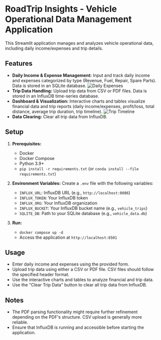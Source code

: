 # RoadTrip Insights - Vehicle Operational Data Management Application

This Streamlit application manages and analyzes vehicle operational data, including daily income/expenses and trip details.

## Features

- **Daily Income & Expense Management:** Input and track daily income and expenses categorized by type (Revenue, Fuel, Repair, Spare Parts). Data is stored in an SQLite database.  ![Daily Expenses](financials.png)
- **Trip Data Handling:** Upload trip data from CSV or PDF files.  Data is stored in an InfluxDB time-series database.
- **Dashboard & Visualization:** Interactive charts and tables visualize financial data and trip reports (daily income/expenses, profit/loss, total distance, average trip duration, trip timeline). ![Trip Timeline](upload.png)
- **Data Clearing:** Clear all trip data from InfluxDB.

## Setup

1. **Prerequisites:**
   - Docker
   - Docker Compose
   - Python 3.9+
   - `pip install -r requirements.txt` (or `conda install --file requirements.txt`)

2. **Environment Variables:** Create a `.env` file with the following variables:
   - `INFLUX_URL`: InfluxDB URL (e.g., `http://localhost:8086`)
   - `INFLUX_TOKEN`: Your InfluxDB token
   - `INFLUX_ORG`: Your InfluxDB organization
   - `INFLUX_BUCKET`: Your InfluxDB bucket name (e.g., `vehicle_trips`)
   - `SQLITE_DB`: Path to your SQLite database (e.g., `vehicle_data.db`)

3. **Run:**
   - `docker compose up -d`
   - Access the application at `http://localhost:8501`

## Usage

- Enter daily income and expenses using the provided form.
- Upload trip data using either a CSV or PDF file.  CSV files should follow the specified header format.
- Use the interactive charts and tables to analyze financial and trip data.
- Use the "Clear Trip Data" button to clear all trip data from InfluxDB.

## Notes

- The PDF parsing functionality might require further refinement depending on the PDF's structure.  CSV upload is generally more reliable.
- Ensure that InfluxDB is running and accessible before starting the application.
